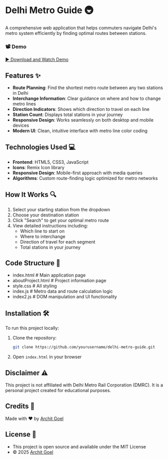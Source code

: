 # Delhi Metro Guide 🚇

A comprehensive web application that helps commuters navigate Delhi's metro system efficiently by finding optimal routes between stations.

### 📽️ Demo

[▶️ Download and Watch Demo](./recording.mkv)

## Features ✨

- **Route Planning**: Find the shortest metro route between any two stations in Delhi
- **Interchange Information**: Clear guidance on where and how to change metro lines
- **Direction Indicators**: Shows which direction to travel on each line
- **Station Count**: Displays total stations in your journey
- **Responsive Design**: Works seamlessly on both desktop and mobile devices
- **Modern UI**: Clean, intuitive interface with metro line color coding

## Technologies Used 💻

- **Frontend**: HTML5, CSS3, JavaScript
- **Icons**: Remix Icon library
- **Responsive Design**: Mobile-first approach with media queries
- **Algorithms**: Custom route-finding logic optimized for metro networks

## How It Works 🔍

1. Select your starting station from the dropdown
2. Choose your destination station
3. Click "Search" to get your optimal metro route
4. View detailed instructions including:
   - Which line to start on
   - Where to interchange
   - Direction of travel for each segment
   - Total stations in your journey

## Code Structure 📂

- index.html # Main application page 
- aboutProject.html # Project information page 
- style.css # All styling 
- index.js # Metro data and route calculation logic 
- index2.js # DOM manipulation and UI functionality


## Installation 🛠️

To run this project locally:

1. Clone the repository:
   ```bash
   git clone https://github.com/yourusername/delhi-metro-guide.git

2. Open `index.html` in your browser

## Disclaimer ⚠️

This project is not affiliated with Delhi Metro Rail Corporation (DMRC). It is a personal project created for educational purposes.

## Credits 👏

Made with ❤️ by [Archit Goel](https://www.linkedin.com/in/archit-goel-04a3b2312)

## License 📜

- This project is open source and available under the MIT License
- © 2025 [Archit Goel](https://www.linkedin.com/in/archit-goel-04a3b2312)
